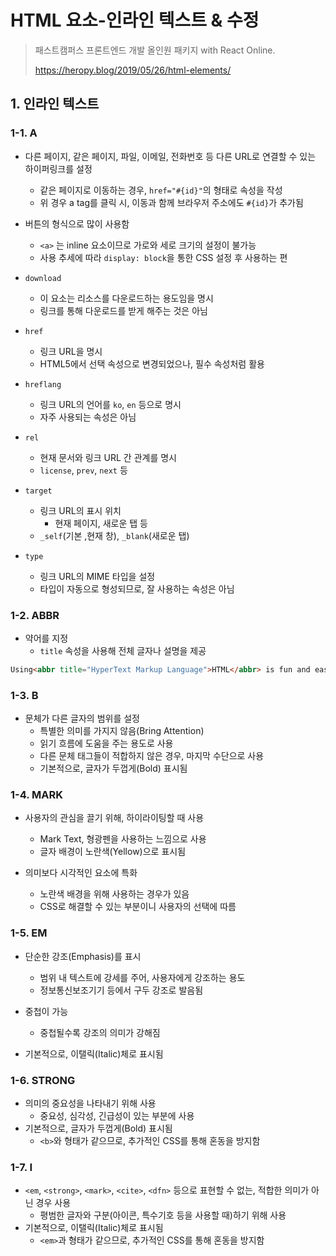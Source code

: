 # HTML 요소-인라인 텍스트 & 수정

> 패스트캠퍼스 프론트엔드 개발 올인원 패키지 with React Online. 
>
> https://heropy.blog/2019/05/26/html-elements/



## 1. 인라인 텍스트

### 1-1. A

- 다른 페이지, 같은 페이지, 파일, 이메일, 전화번호 등 다른 URL로 연결할 수 있는 하이퍼링크를 설정
  - 같은 페이지로 이동하는 경우, `href="#{id}"`의 형태로 속성을 작성
  - 위 경우 a tag를 클릭 시, 이동과 함께 브라우저 주소에도 `#{id}`가 추가됨
- 버튼의 형식으로 많이 사용함
  - `<a>` 는 inline 요소이므로 가로와 세로 크기의 설정이 불가능
  - 사용 추세에 따라 `display: block`을 통한 CSS 설정 후 사용하는 편

- `download`
  - 이 요소는 리소스를 다운로드하는 용도임을 명시
  - 링크를 통해 다운로드를 받게 해주는 것은 아님
- `href`
  - 링크 URL을 명시
  - HTML5에서 선택 속성으로 변경되었으나, 필수 속성처럼 활용
- `hreflang`
  - 링크 URL의 언어를 `ko`, `en` 등으로 명시
  - 자주 사용되는 속성은 아님
- `rel`
  - 현재 문서와 링크 URL 간 관계를 명시
  - `license`, `prev`, `next` 등
- `target`
  - 링크 URL의 표시 위치
    - 현재 페이지, 새로운 탭 등
  - `_self`(기본 ,현재 창), `_blank`(새로운 탭)

- `type`
  - 링크 URL의 MIME 타입을 설정
  - 타입이 자동으로 형성되므로, 잘 사용하는 속성은 아님



### 1-2. ABBR

- 약어를 지정
  - `title` 속성을 사용해 전체 글자나 설명을 제공

```html
Using<abbr title="HyperText Markup Language">HTML</abbr> is fun and easy!
```



### 1-3. B

- 문체가 다른 글자의 범위를 설정
  - 특별한 의미를 가지지 않음(Bring Attention)
  - 읽기 흐름에 도움을 주는 용도로 사용
  - 다른 문체 태그들이 적합하지 않은 경우, 마지막 수단으로 사용
  - 기본적으로, 글자가 두껍게(Bold) 표시됨



### 1-4. MARK

- 사용자의 관심을 끌기 위해, 하이라이팅할 때 사용
  - Mark Text, 형광펜을 사용하는 느낌으로 사용
  - 글자 배경이 노란색(Yellow)으로 표시됨

- 의미보다 시각적인 요소에 특화
  - 노란색 배경을 위해 사용하는 경우가 있음
  - CSS로 해결할 수 있는 부분이니 사용자의 선택에 따름



### 1-5. EM

- 단순한 강조(Emphasis)를 표시
  - 범위 내 텍스트에 강세를 주어, 사용자에게 강조하는 용도
  - 정보통신보조기기 등에서 구두 강조로 발음됨
- 중첩이 가능
  - 중첩될수록 강조의 의미가 강해짐

- 기본적으로, 이탤릭(Italic)체로 표시됨



### 1-6. STRONG

- 의미의 중요성을 나타내기 위해 사용
  - 중요성, 심각성, 긴급성이 있는 부분에 사용
- 기본적으로, 글자가 두껍게(Bold) 표시됨
  - `<b>`와 형태가 같으므로, 추가적인 CSS를 통해 혼동을 방지함



### 1-7. I

- `<em`, `<strong>`, `<mark>`, `<cite>`, `<dfn>` 등으로 표현할 수 없는, 적합한 의미가 아닌 경우 사용
  - 평범한 글자와 구분(아이콘, 특수기호 등을 사용할 때)하기 위해 사용
- 기본적으로, 이탤릭(Italic)체로 표시됨
  - `<em>`과 형태가 같으므로, 추가적인 CSS를 통해 혼동을 방지함

